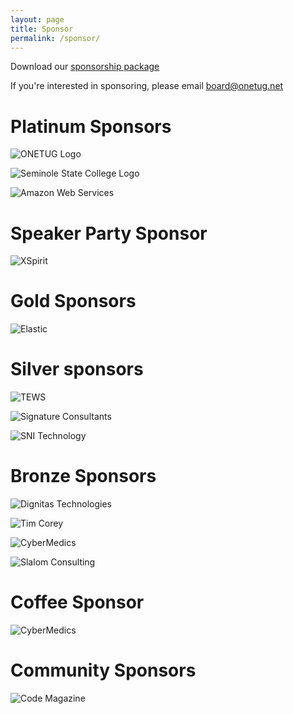 ```yaml
---
layout: page
title: Sponsor
permalink: /sponsor/
---
```


Download our [sponsorship package](./doc/OrlandoCC2023Sponsor.pdf)

If you're interested in sponsoring, please email [board@onetug.net](mailto:board@onetug.net)

# Platinum Sponsors

![ONETUG Logo](./../img/onetug.png "Orlando .NET User Group")

![Seminole State College Logo](./../img/SeminoleState.png "Seminole State College")

![Amazon Web Services](./../img/aws.png "Amazon Web Services")

# Speaker Party Sponsor

![XSpirit](./../img/xpirit.jpg "XSpirit")

# Gold Sponsors

![Elastic](./../img/elastic.png "Elastic")

# Silver sponsors

![TEWS](./../img/TEWS.jpg "TEWS")

![Signature Consultants](./../img/sigcon.png "Signature Consultants")

![SNI Technology](./../img/sni.png "SNI Technology")

# Bronze Sponsors

![Dignitas Technologies](./../img/dignitas.jpg "Dignitas Technologies")

![Tim Corey](./../img/timcorey.png "Tim Corey")

![CyberMedics](./../img/cybermedics.png "CyberMedics")

![Slalom Consulting](./../img/slalom.png "Slalom Consulting")

# Coffee Sponsor

![CyberMedics](./../img/cybermedics.png "CyberMedics")

# Community Sponsors

![Code Magazine](./../img/code.png "Code Magazine")